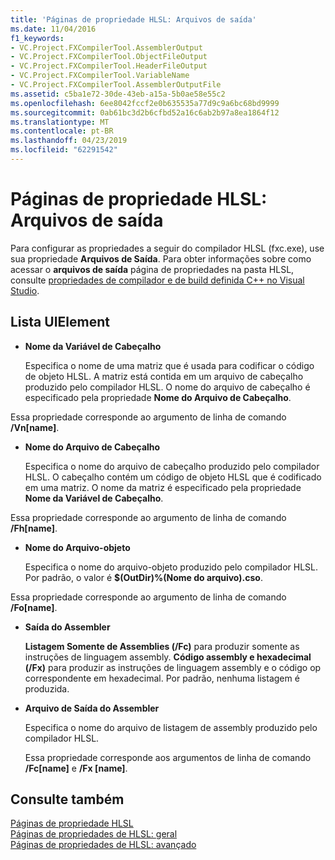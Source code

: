 ```yaml
---
title: 'Páginas de propriedade HLSL: Arquivos de saída'
ms.date: 11/04/2016
f1_keywords:
- VC.Project.FXCompilerTool.AssemblerOutput
- VC.Project.FXCompilerTool.ObjectFileOutput
- VC.Project.FXCompilerTool.HeaderFileOutput
- VC.Project.FXCompilerTool.VariableName
- VC.Project.FXCompilerTool.AssemblerOutputFile
ms.assetid: c5ba1e72-30de-43eb-a15a-5b0ae58e55c2
ms.openlocfilehash: 6ee8042fccf2e0b635535a77d9c9a6bc68bd9999
ms.sourcegitcommit: 0ab61bc3d2b6cfbd52a16c6ab2b97a8ea1864f12
ms.translationtype: MT
ms.contentlocale: pt-BR
ms.lasthandoff: 04/23/2019
ms.locfileid: "62291542"
---
```

# <a name="hlsl-property-pages-output-files"></a>Páginas de propriedade HLSL: Arquivos de saída

Para configurar as propriedades a seguir do compilador HLSL (fxc.exe), use sua propriedade **Arquivos de Saída**. Para obter informações sobre como acessar o **arquivos de saída** página de propriedades na pasta HLSL, consulte [propriedades de compilador e de build definida C++ no Visual Studio](../working-with-project-properties.md).

## <a name="uielement-list"></a>Lista UIElement

- **Nome da Variável de Cabeçalho**

   Especifica o nome de uma matriz que é usada para codificar o código de objeto HLSL. A matriz está contida em um arquivo de cabeçalho produzido pelo compilador HLSL. O nome do arquivo de cabeçalho é especificado pela propriedade **Nome do Arquivo de Cabeçalho**.

Essa propriedade corresponde ao argumento de linha de comando **/Vn[name]**.

- **Nome do Arquivo de Cabeçalho**

   Especifica o nome do arquivo de cabeçalho produzido pelo compilador HLSL. O cabeçalho contém um código de objeto HLSL que é codificado em uma matriz. O nome da matriz é especificado pela propriedade **Nome da Variável de Cabeçalho**.

Essa propriedade corresponde ao argumento de linha de comando **/Fh[name]**.

- **Nome do Arquivo-objeto**

   Especifica o nome do arquivo-objeto produzido pelo compilador HLSL. Por padrão, o valor é **$(OutDir)%(Nome do arquivo).cso**.

Essa propriedade corresponde ao argumento de linha de comando **/Fo[name]**.

- **Saída do Assembler**

   **Listagem Somente de Assemblies (/Fc)** para produzir somente as instruções de linguagem assembly. **Código assembly e hexadecimal (/Fx)** para produzir as instruções de linguagem assembly e o código op correspondente em hexadecimal. Por padrão, nenhuma listagem é produzida.

- **Arquivo de Saída do Assembler**

   Especifica o nome do arquivo de listagem de assembly produzido pelo compilador HLSL.

   Essa propriedade corresponde aos argumentos de linha de comando **/Fc[name]** e **/Fx [name]**.

## <a name="see-also"></a>Consulte também

[Páginas de propriedade HLSL](hlsl-property-pages.md)<br>
[Páginas de propriedades de HLSL: geral](hlsl-property-pages-general.md)<br>
[Páginas de propriedades de HLSL: avançado](hlsl-property-pages-advanced.md)
